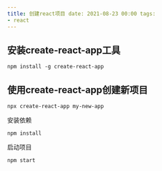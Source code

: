 ```yaml
---
title: 创建react项目 date: 2021-08-23 00:00 tags:
- react
---
```


## 安装create-react-app工具

```shell
npm install -g create-react-app
```

## 使用create-react-app创建新项目
```shell
npx create-react-app my-new-app
```

安装依赖
```shell
npm install
```

启动项目
```shell
npm start
```
